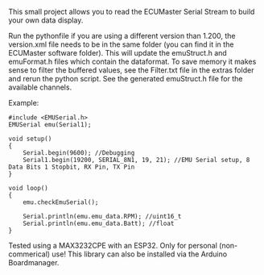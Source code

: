 This small project allows you to read the ECUMaster Serial Stream to build your own data display.

Run the pythonfile if you are using a different version than 1.200, the version.xml file needs to be in the same folder (you can find it in the ECUMaster software folder). This will update the emuStruct.h and emuFormat.h files which contain the dataformat. To save memory it makes sense to filter the buffered values, see the Filter.txt file in the extras folder and rerun the python script. See the generated emuStruct.h file for the available channels.

Example:

```
#include <EMUSerial.h>
EMUSerial emu(Serial1);

void setup()
{
	Serial.begin(9600); //Debugging
	Serial1.begin(19200, SERIAL_8N1, 19, 21); //EMU Serial setup, 8 Data Bits 1 Stopbit, RX Pin, TX Pin
}

void loop()
{
	emu.checkEmuSerial();
	
  	Serial.println(emu.emu_data.RPM); //uint16_t
 	Serial.println(emu.emu_data.Batt); //float  
}
 ```
 
Tested using a MAX3232CPE with an ESP32. Only for personal (non-commerical) use!
This library can also be installed via the Arduino Boardmanager.
